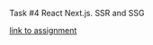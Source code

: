Task #4 React Next.js. SSR and SSG

[link to assignment](https://github.com/rolling-scopes-school/tasks/blob/master/react/modules/tasks/nextjs-ssr-ssg.md)
